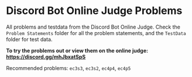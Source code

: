# Discord Bot Online Judge Problems
All problems and testdata from the Discord Bot Online Judge. Check the `Problem Statements` folder for all the problem statements, and the `TestData` folder for test data.

**To try the problems out or view them on the online judge: https://discord.gg/mhJbxatSpS**

Recommended problems: `ec3s3`, `ec3s2`, `ec4p4`, `ec4p5`
